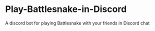 # Play-Battlesnake-in-Discord
A discord bot for playing Battlesnake with your friends in Discord chat
